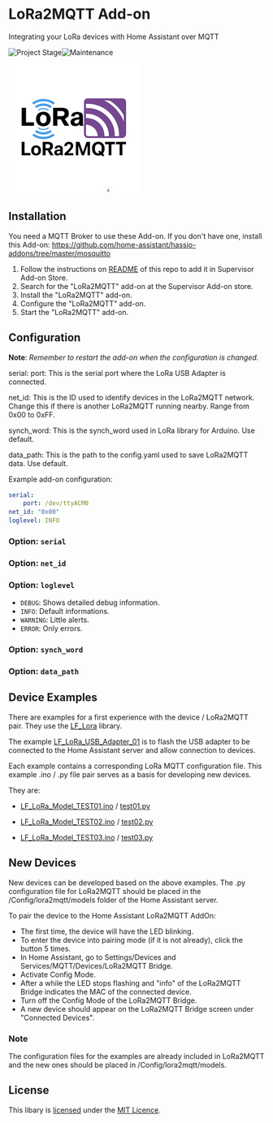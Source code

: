 # LoRa2MQTT Add-on

Integrating your LoRa devices with Home Assistant over MQTT

![Project Stage][project-stage-shield]![Maintenance][maintenance-shield]

<img src="https://raw.githubusercontent.com/leofig-rj/leofig-hass-addons/main/lora2mqtt/pictures/LoRa2MQTT logo.png"/>

## Installation

You need a MQTT Broker to use these Add-on. If you don't have one, install this Add-on:
https://github.com/home-assistant/hassio-addons/tree/master/mosquitto

1. Follow the instructions on [README](https://github.com/leofig-rj/leofig-hass-addons/blob/master/README.md) of this repo to add it in Supervisor Add-on Store.
1. Search for the "LoRa2MQTT" add-on at the Supervisor Add-on store.
1. Install the "LoRa2MQTT" add-on.
1. Configure the "LoRa2MQTT" add-on.
1. Start the "LoRa2MQTT" add-on.

## Configuration

**Note**: _Remember to restart the add-on when the configuration is changed._

serial:
    port:   This is the serial port where the LoRa USB Adapter is connected.

net_id:     This is the ID used to identify devices in the LoRa2MQTT network.
            Change this if there is another LoRa2MQTT running nearby.
            Range from 0x00 to 0xFF.

synch_word: This is the synch_word used in LoRa library for Arduino.
            Use default.

data_path:  This is the path to the config.yaml used to save LoRa2MQTT data.
            Use default.

Example add-on configuration:

```yaml
serial:
    port: /dev/ttyACM0 
net_id: "0x00"
loglevel: INFO
```

### Option: `serial`

### Option: `net_id`

### Option: `loglevel`

- `DEBUG`: Shows detailed debug information.
- `INFO`: Default informations.
- `WARNING`: Little alerts.
- `ERROR`:  Only errors.

### Option: `synch_word`

### Option: `data_path`

## Device Examples

There are examples for a first experience with the device / LoRa2MQTT pair. They use the [LF_Lora][github_LF_LoRa] library.

The example [LF_LoRa_USB_Adapter_01][ex_usb] is to flash the USB adapter to be connected to the Home Assistant server and allow connection to devices.

Each example contains a corresponding LoRa MQTT configuration file. This example .ino / .py file pair serves as a basis for developing new devices.

They are:

- [LF_LoRa_Model_TEST01.ino][ex_01_ino] / [test01.py][ex_01_py]

- [LF_LoRa_Model_TEST02.ino][ex_02_ino] / [test02.py][ex_02_py]

- [LF_LoRa_Model_TEST03.ino][ex_03_ino] / [test03.py][ex_03_py]

## New Devices

New devices can be developed based on the above examples.
The .py configuration file for LoRa2MQTT should be placed in the /Config/lora2mqtt/models folder of the Home Assistant server.

To pair the device to the Home Assistant LoRa2MQTT AddOn:

- The first time, the device will have the LED blinking.
- To enter the device into pairing mode (if it is not already), click the button 5 times.
- In Home Assistant, go to Settings/Devices and Services/MQTT/Devices/LoRa2MQTT Bridge.
- Activate Config Mode.
- After a while the LED stops flashing and "info" of the LoRa2MQTT Bridge indicates the MAC of the connected device.
- Turn off the Config Mode of the LoRa2MQTT Bridge.
- A new device should appear on the LoRa2MQTT Bridge screen under "Connected Devices".

### Note

The configuration files for the examples are already included in LoRa2MQTT and the new ones should be placed in /Config/lora2mqtt/models.

## License

This libary is [licensed][license] under the [MIT Licence][mit].

<!-- Markdown link -->
[project-stage-shield]: https://img.shields.io/badge/project%20stage-development%20beta-red.svg
[maintenance-shield]: https://img.shields.io/maintenance/yes/2025.svg
[github_LF_LoRa]: https://github.com/leofig-rj/Arduino-LF_LoRa
[docs_link]: https://github.com/leofig-rj/leofig-hass-addons/blob/master/lora2mqtt/DOCS.md
[github_leofig-rj]: https://github.com/leofig-rj
[arduino]:https://arduino.cc/
[lora]:https://www.lora-alliance.org/
[ex_usb]:https://github.com/leofig-rj/Arduino-LF_LoRa/tree/main/examples/LF_LoRa_USB_Adapter_01
[ex_01_ino]:https://github.com/leofig-rj/Arduino-LF_LoRa/tree/main/examples/LF_LoRa_Model_TEST01
[ex_01_py]:https://github.com/leofig-rj/leofig-hass-addons/blob/main/lora2mqtt/rootfs/usr/bin/models/test01.py
[ex_02_ino]:https://github.com/leofig-rj/Arduino-LF_LoRa/tree/main/examples/LF_LoRa_Model_TEST02
[ex_02_py]:https://github.com/leofig-rj/leofig-hass-addons/blob/main/lora2mqtt/rootfs/usr/bin/models/test02.py
[ex_03_ino]:https://github.com/leofig-rj/Arduino-LF_LoRa/tree/main/examples/LF_LoRa_Model_TEST03
[ex_03_py]:https://github.com/leofig-rj/leofig-hass-addons/blob/main/lora2mqtt/rootfs/usr/bin/models/test03.py
[license]:https://github.com/leofig-rj/leofig-hass-addons/blob/main/LICENSE
[mit]:https://en.wikipedia.org/wiki/MIT_License